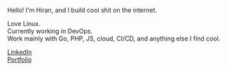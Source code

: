 Hello! I'm Hiran, and I build cool shit on the internet.

Love Linux.  
Currently working in DevOps.  
Work mainly with Go, PHP, JS, cloud, CI/CD, and anything else I find cool.

[LinkedIn](https://www.linkedin.com/in/hiransp/)  
[Portfolio](https://hiran.me/)
